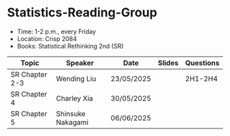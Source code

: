 # Statistics-Reading-Group

- Time: 1-2 p.m., every Friday
- Location: Crisp 2084
- Books: Statistical Rethinking 2nd (SR)

| Topic          | Speaker           | Date       | Slides | Questions |
| -------------- | ----------------- | ---------- | ------ | --------- |
| SR Chapter 2-3 | Wending Liu       | 23/05/2025 |        | 2H1-2H4   |
| SR Chapter 4   | Charley Xia       | 30/05/2025 |        |           |
| SR Chapter 5   | Shinsuke Nakagami | 06/06/2025 |        |           |


